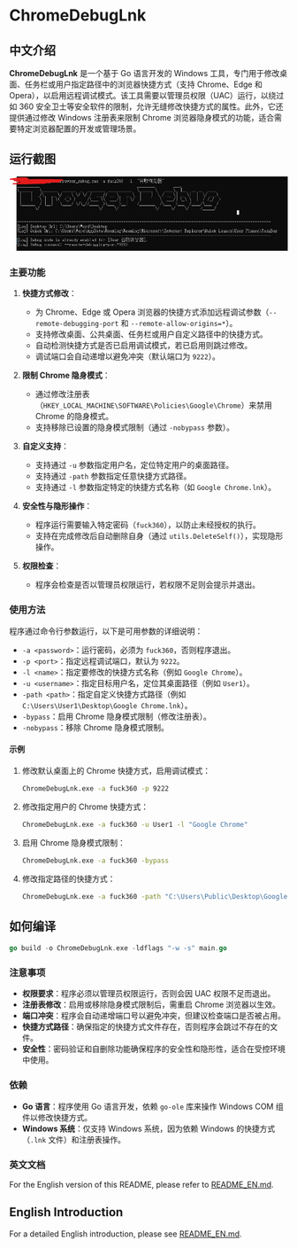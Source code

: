 # ChromeDebugLnk

## 中文介绍

**ChromeDebugLnk** 是一个基于 Go 语言开发的 Windows 工具，专门用于修改桌面、任务栏或用户指定路径中的浏览器快捷方式（支持 Chrome、Edge 和 Opera），以启用远程调试模式。该工具需要以管理员权限（UAC）运行，以绕过如 360 安全卫士等安全软件的限制，允许无缝修改快捷方式的属性。此外，它还提供通过修改 Windows 注册表来限制 Chrome 浏览器隐身模式的功能，适合需要特定浏览器配置的开发或管理场景。

## 运行截图
![](sc.png)
### 主要功能
1. **快捷方式修改**：
    - 为 Chrome、Edge 或 Opera 浏览器的快捷方式添加远程调试参数（`--remote-debugging-port` 和 `--remote-allow-origins=*`）。
    - 支持修改桌面、公共桌面、任务栏或用户自定义路径中的快捷方式。
    - 自动检测快捷方式是否已启用调试模式，若已启用则跳过修改。
    - 调试端口会自动递增以避免冲突（默认端口为 `9222`）。

2. **限制 Chrome 隐身模式**：
    - 通过修改注册表（`HKEY_LOCAL_MACHINE\SOFTWARE\Policies\Google\Chrome`）来禁用 Chrome 的隐身模式。
    - 支持移除已设置的隐身模式限制（通过 `-nobypass` 参数）。

3. **自定义支持**：
    - 支持通过 `-u` 参数指定用户名，定位特定用户的桌面路径。
    - 支持通过 `-path` 参数指定任意快捷方式路径。
    - 支持通过 `-l` 参数指定特定的快捷方式名称（如 `Google Chrome.lnk`）。

4. **安全性与隐形操作**：
    - 程序运行需要输入特定密码（`fuck360`），以防止未经授权的执行。
    - 支持在完成修改后自动删除自身（通过 `utils.DeleteSelf()`），实现隐形操作。

5. **权限检查**：
    - 程序会检查是否以管理员权限运行，若权限不足则会提示并退出。

### 使用方法
程序通过命令行参数运行，以下是可用参数的详细说明：
- `-a <password>`：运行密码，必须为 `fuck360`，否则程序退出。
- `-p <port>`：指定远程调试端口，默认为 `9222`。
- `-l <name>`：指定要修改的快捷方式名称（例如 `Google Chrome`）。
- `-u <username>`：指定目标用户名，定位其桌面路径（例如 `User1`）。
- `-path <path>`：指定自定义快捷方式路径（例如 `C:\Users\User1\Desktop\Google Chrome.lnk`）。
- `-bypass`：启用 Chrome 隐身模式限制（修改注册表）。
- `-nobypass`：移除 Chrome 隐身模式限制。

#### 示例
1. 修改默认桌面上的 Chrome 快捷方式，启用调试模式：
   ```bash
   ChromeDebugLnk.exe -a fuck360 -p 9222
   ```

2. 修改指定用户的 Chrome 快捷方式：
   ```bash
   ChromeDebugLnk.exe -a fuck360 -u User1 -l "Google Chrome"
   ```

3. 启用 Chrome 隐身模式限制：
   ```bash
   ChromeDebugLnk.exe -a fuck360 -bypass
   ```

4. 修改指定路径的快捷方式：
   ```bash
   ChromeDebugLnk.exe -a fuck360 -path "C:\Users\Public\Desktop\Google Chrome.lnk"
   ```
## 如何编译
```go
go build -o ChromeDebugLnk.exe -ldflags "-w -s" main.go
```

### 注意事项
- **权限要求**：程序必须以管理员权限运行，否则会因 UAC 权限不足而退出。
- **注册表修改**：启用或移除隐身模式限制后，需重启 Chrome 浏览器以生效。
- **端口冲突**：程序会自动递增端口号以避免冲突，但建议检查端口是否被占用。
- **快捷方式路径**：确保指定的快捷方式文件存在，否则程序会跳过不存在的文件。
- **安全性**：密码验证和自删除功能确保程序的安全性和隐形性，适合在受控环境中使用。

### 依赖
- **Go 语言**：程序使用 Go 语言开发，依赖 `go-ole` 库来操作 Windows COM 组件以修改快捷方式。
- **Windows 系统**：仅支持 Windows 系统，因为依赖 Windows 的快捷方式（`.lnk` 文件）和注册表操作。

### 英文文档
For the English version of this README, please refer to [README_EN.md](README_EN.md).

## English Introduction
For a detailed English introduction, please see [README_EN.md](README_EN.md).